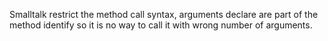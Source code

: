 Smalltalk restrict the method call syntax, arguments declare are part of the method identify so it is no way to call it with wrong number of arguments.
